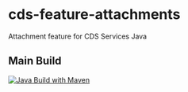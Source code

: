 # cds-feature-attachments
Attachment feature for CDS Services Java

## Main Build

[![Java Build with Maven](https://github.com/cap-java/cds-feature-attachments/actions/workflows/build.yml/badge.svg)](https://github.com/cap-java/cds-feature-attachments/actions/workflows/build.yml)

